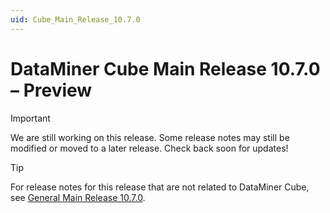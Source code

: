 ```yaml
---
uid: Cube_Main_Release_10.7.0
---
```


# DataMiner Cube Main Release 10.7.0 – Preview

> [!IMPORTANT]
> We are still working on this release. Some release notes may still be modified or moved to a later release. Check back soon for updates!

<!-- This Main Release of the DataMiner Cube client application contains all new features, enhancements and fixes that were added to [DataMiner Cube Feature Release 10.5.12](xref:Cube_Feature_Release_10.5.12). -->

> [!TIP]
> For release notes for this release that are not related to DataMiner Cube, see [General Main Release 10.7.0](xref:General_Main_Release_10.7.0).
